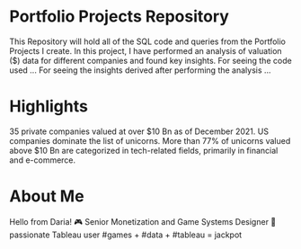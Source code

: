 # Portfolio Projects Repository
This Repository will hold all of the SQL code and queries from the Portfolio Projects I create.
In this project, I have performed an analysis of valuation ($) data for different companies and found key insights. For seeing the code used ...
For seeing the insights derived after performing the analysis ...



# Highlights
35 private companies valued at over $10 Bn as of December 2021.
US companies dominate the list of unicorns.
More than 77% of unicorns valued above $10 Bn are categorized in tech-related fields, primarily in financial and e-commerce.


# About Me
Hello from Daria! 
🎮 Senior Monetization and Game Systems Designer
🎯 passionate Tableau user
#games + #data + #tableau = jackpot
